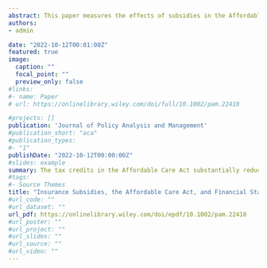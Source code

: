 ```yaml
---
abstract: This paper measures the effects of subsidies in the Affordable Care Act on adverse financial outcomes using administrative tax data and credit data on financial outcomes. Using a difference-in-differences design with propensity score reweighting, I find that at $100 per capita, ACA premium tax credits and cost-sharing reduction subsidies reduced consumer bankruptcies and severe auto delinquency by 8 percent and 7 percent, respectively, and substantially reduced right-tail delinquent debt and third-party collections. The value of recipients’ risk protection against medical debt payments amounts to approximately 16 to 21 percent of the cash costs of the subsidies, while the subsidies provided substantial indirect transfers to external parties.
authors:
- admin

date: "2022-10-12T00:01:00Z"
featured: true
image:
  caption: ""
  focal_point: ""
  preview_only: false
#links:
#- name: Paper
# url: https://onlinelibrary.wiley.com/doi/full/10.1002/pam.22418

#projects: []
publication: 'Journal of Policy Analysis and Management'
#publication_short: "aca"
#publication_types:
#- "1"
publishDate: "2022-10-12T00:00:00Z"
#slides: example
summary: The tax credits in the Affordable Care Act substantially reduce bankruptcy, and severely delinquent debt. Welfare gains for protection against medical debt accounts for 16-21% of program costs.
#tags:
#- Source Themes
title: "Insurance Subsidies, the Affordable Care Act, and Financial Stability"
#url_code: ""
#url_dataset: ""
url_pdf: https://onlinelibrary.wiley.com/doi/epdf/10.1002/pam.22418
#url_poster: ""
#url_project: ""
#url_slides: ""
#url_source: ""
#url_video: ""
---
```

